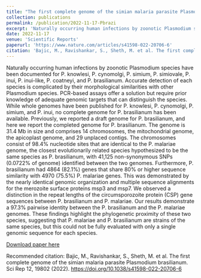 ```yaml
---
title: "The first complete genome of the simian malaria parasite Plasmodium brasilianum"
collection: publications
permalink: /publication/2022-11-17-Pbrazi
excerpt: 'Naturally occurring human infections by zoonotic Plasmodium species have been documented for P. knowlesi, P. cynomolgi, P. simium, P. simiovale, P. inui, P. inui-like, P. coatneyi, and P. brasilianum. Accurate detection of each species is complicated by their morphological similarities with other Plasmodium species. PCR-based assays offer a solution but require prior knowledge of adequate genomic targets that can distinguish the species. While whole genomes have been published for P. knowlesi, P. cynomolgi, P. simium, and P. inui, no complete genome for P. brasilianum has been available. Previously, we reported a draft genome for P. brasilianum, and here we report the completed genome for P. brasilianum. The genome is 31.4 Mb in size and comprises 14 chromosomes, the mitochondrial genome, the apicoplast genome, and 29 unplaced contigs. The chromosomes consist of 98.4% nucleotide sites that are identical to the P. malariae genome, the closest evolutionarily related species hypothesized to be the same species as P. brasilianum, with 41,125 non-synonymous SNPs (0.0722% of genome) identified between the two genomes. Furthermore, P. brasilianum had 4864 (82.1%) genes that share 80% or higher sequence similarity with 4970 (75.5%) P. malariae genes. This was demonstrated by the nearly identical genomic organization and multiple sequence alignments for the merozoite surface proteins msp3 and msp7. We observed a distinction in the repeat lengths of the circumsporozoite protein (CSP) gene sequences between P. brasilianum and P. malariae. Our results demonstrate a 97.3% pairwise identity between the P. brasilianum and the P. malariae genomes. These findings highlight the phylogenetic proximity of these two species, suggesting that P. malariae and P. brasilianum are strains of the same species, but this could not be fully evaluated with only a single genomic sequence for each species.'
date: 2022-11-17
venue: 'Scientific Reports'
paperurl: 'https://www.nature.com/articles/s41598-022-20706-6'
citation: 'Bajic, M., Ravishankar, S., Sheth, M. et al. The first complete genome of the simian malaria parasite Plasmodium brasilianum. Sci Rep 12, 19802 (2022). https://doi.org/10.1038/s41598-022-20706-6'
---
```

Naturally occurring human infections by zoonotic Plasmodium species have been documented for P. knowlesi, P. cynomolgi, P. simium, P. simiovale, P. inui, P. inui-like, P. coatneyi, and P. brasilianum. Accurate detection of each species is complicated by their morphological similarities with other Plasmodium species. PCR-based assays offer a solution but require prior knowledge of adequate genomic targets that can distinguish the species. While whole genomes have been published for P. knowlesi, P. cynomolgi, P. simium, and P. inui, no complete genome for P. brasilianum has been available. Previously, we reported a draft genome for P. brasilianum, and here we report the completed genome for P. brasilianum. The genome is 31.4 Mb in size and comprises 14 chromosomes, the mitochondrial genome, the apicoplast genome, and 29 unplaced contigs. The chromosomes consist of 98.4% nucleotide sites that are identical to the P. malariae genome, the closest evolutionarily related species hypothesized to be the same species as P. brasilianum, with 41,125 non-synonymous SNPs (0.0722% of genome) identified between the two genomes. Furthermore, P. brasilianum had 4864 (82.1%) genes that share 80% or higher sequence similarity with 4970 (75.5%) P. malariae genes. This was demonstrated by the nearly identical genomic organization and multiple sequence alignments for the merozoite surface proteins msp3 and msp7. We observed a distinction in the repeat lengths of the circumsporozoite protein (CSP) gene sequences between P. brasilianum and P. malariae. Our results demonstrate a 97.3% pairwise identity between the P. brasilianum and the P. malariae genomes. These findings highlight the phylogenetic proximity of these two species, suggesting that P. malariae and P. brasilianum are strains of the same species, but this could not be fully evaluated with only a single genomic sequence for each species.

[Download paper here](https://www.nature.com/articles/s41598-022-20706-6)

Recommended citation: Bajic, M., Ravishankar, S., Sheth, M. et al. The first complete genome of the simian malaria parasite Plasmodium brasilianum. Sci Rep 12, 19802 (2022). https://doi.org/10.1038/s41598-022-20706-6